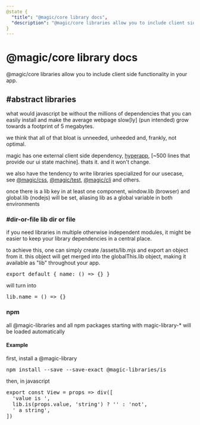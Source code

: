 ```yaml
---
@state {
  "title": "@magic/core library docs",
  "description": "@magic/core libraries allow you to include client side functionality in your app."
}
---
```


# @magic/core library docs

@magic/core libraries allow you to include client side functionality in your app.

## #abstract libraries

what would javascript be without the millions of dependencies
that you can easily install and make the average webpage
slow[ly] (pun intended) grow towards a footprint of 5 megabytes.

we think that all of that bloat is unneeded, unheeded and, frankly, not optimal.

magic has one external client side dependency,
[hyperapp](https://github.com/jorgebucaran/hyperapp/),
[~500 lines that provide our ui state machine]. thats it. and it won't change.

we also have the tendency to write libraries specialized for our usecase, see
[@magic/css](https://github.com/magic/css),
[@magic/test](https://github.com/magic/test),
[@magic/cli](https://github.com/magic/cli)
and others.

once there is a lib key in at least one component,
window.lib (browser) and global.lib (nodejs) will be set,
aliasing lib as a global variable in both environments

### #dir-or-file lib dir or file

if you need libraries in multiple otherwise independent modules,
it might be easier to keep your library dependencies in a central place.

to achieve this, one can simply create /assets/lib.mjs and export an object from it.
this object will get merged into the globalThis.lib object,
making it available as "lib" throughout your app.

<Pre>export default { name: () => {} }</Pre>

will turn into

<Pre>lib.name = () => {}</Pre>

### npm

all @magic-libraries and all npm packages starting with magic-library-\* will be loaded automatically

#### Example

first, install a @magic-library

<Pre>
npm install --save --save-exact @magic-libraries/is
</Pre>

then, in javascript

<Pre>
export const View = props => div([
  'value is ',
  lib.is(props.value, 'string') ? '' : 'not',
  ' a string',
])
</Pre>

<LibraryList></LibraryList>
